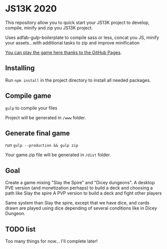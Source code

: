 # JS13K 2020

This repository allow you to quick start your JS13K project to develop, compile, minify and zip you JS13K project.

Uses adfab-gulp-boilerplate to compile sass or less, concat you JS, minify your assets...with additional tasks to zip and improve minification

[You can play the game here thanks to the GitHub Pages](https://jonathan-vallet.github.io/js13k-2020/index.html).

## Installing

Run `npm install` in the project directory to install all needed packages.

## Compile game

`gulp` to compile your files

Project will be generated in `/www` folder.

## Generate final game

run `gulp --production && gulp zip`

Your game.zip file will be generated in `/dist` folder.

## Goal

Create a game mixing "Slay the Spire" and "Dicey dungeons".
A desktop PVE version (and monetization perhaps) to build a deck and choosing a path like Slay the spire
A PVP version to build a deck and fight other players

Same system than Slay the spire, except that we have dice, and cards drawn are played using dice depending of several conditions like in Dicey Dungeon.

## TODO list

Too many things for now... I'll complete later!